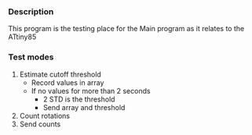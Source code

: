 ### Description 
This program is the testing place for the Main program as it relates to the ATtiny85 

### Test modes
1. Estimate cutoff threshold
	* Record values in array
	* If no values for more than 2 seconds
		* 2 STD is the threshold
		* Send array and threshold
2. Count rotations
3. Send counts 
 